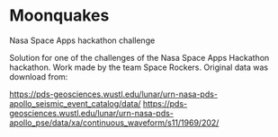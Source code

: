 # Moonquakes
Nasa Space Apps hackathon challenge

Solution for one of the challenges of the Nasa Space Apps Hackathon hackathon.
Work made by the team Space Rockers.
Original data was download from: 

https://pds-geosciences.wustl.edu/lunar/urn-nasa-pds-apollo_seismic_event_catalog/data/
https://pds-geosciences.wustl.edu/lunar/urn-nasa-pds-apollo_pse/data/xa/continuous_waveform/s11/1969/202/

